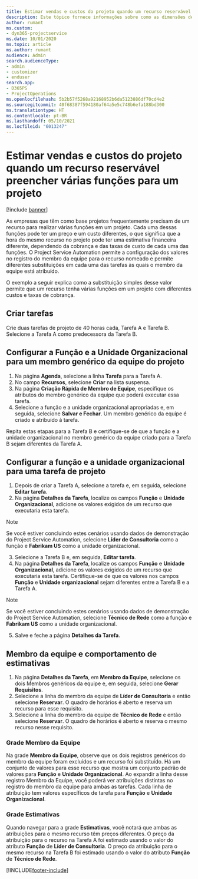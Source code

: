 ```yaml
---
title: Estimar vendas e custos do projeto quando um recurso reservável preencher várias funções para um projeto
description: Este tópico fornece informações sobre como as dimensões de preços podem ser usadas para oferecer suporte a preços e custos de um recurso que preenche várias funções em um projeto.
author: rumant
ms.custom:
- dyn365-projectservice
ms.date: 10/01/2020
ms.topic: article
ms.author: rumant
audience: Admin
search.audienceType:
- admin
- customizer
- enduser
search.app:
- D365PS
- ProjectOperations
ms.openlocfilehash: 5b2b57f5268a92168952b6da5123886df70cd4e2
ms.sourcegitcommit: 40f68387f594180af64a5e5c748b6efa188bd300
ms.translationtype: HT
ms.contentlocale: pt-BR
ms.lasthandoff: 05/10/2021
ms.locfileid: "6013247"
---
```

# <a name="estimate-project-sales-and-costs-when-a-bookable-resource-fills-multiple-roles-for-a-project"></a>Estimar vendas e custos do projeto quando um recurso reservável preencher várias funções para um projeto 

[!include [banner](../includes/psa-now-project-operations.md)]

As empresas que têm como base projetos frequentemente precisam de um recurso para realizar várias funções em um projeto. Cada uma dessas funções pode ter um preço e um custo diferentes, o que significa que a hora do mesmo recurso no projeto pode ter uma estimativa financeira diferente, dependendo da cobrança e das taxas de custo de cada uma das funções. O Project Service Automation permite a configuração dos valores no registro do membro da equipe para o recurso nomeado e permite diferentes substituições em cada uma das tarefas às quais o membro da equipe está atribuído.

O exemplo a seguir explica como a substituição simples desse valor permite que um recurso tenha várias funções em um projeto com diferentes custos e taxas de cobrança.

## <a name="create-tasks"></a>Criar tarefas
Crie duas tarefas de projeto de 40 horas cada, Tarefa A e Tarefa B. Selecione a Tarefa A como predecessora da Tarefa B.

## <a name="set-up-role-and-organization-unit-for-a-generic-project-team-member"></a>Configurar a Função e a Unidade Organizacional para um membro genérico da equipe do projeto

1. Na página **Agenda**, selecione a linha **Tarefa** para a Tarefa A. 
2. No campo **Recursos**, selecione **Criar** na lista suspensa.
3. Na página **Criação Rápida de Membro de Equipe**, especifique os atributos do membro genérico da equipe que poderá executar essa tarefa.
4. Selecione a função e a unidade organizacional apropriadas e, em seguida, selecione **Salvar e Fechar**. Um membro genérico da equipe é criado e atribuído à tarefa. 

Repita estas etapas para a Tarefa B e certifique-se de que a função e a unidade organizacional no membro genérico da equipe criado para a Tarefa B sejam diferentes da Tarefa A. 

## <a name="set-up-role-and-organization-unit-for-a-project-task"></a>Configurar a função e a unidade organizacional para uma tarefa de projeto

1. Depois de criar a Tarefa A, selecione a tarefa e, em seguida, selecione **Editar tarefa**.
2. Na página **Detalhes da Tarefa**, localize os campos **Função** e **Unidade Organizacional**, adicione os valores exigidos de um recurso que executaria esta tarefa. 

  > [!NOTE]
  > Se você estiver concluindo estes cenários usando dados de demonstração do Project Service Automation, selecione **Líder de Consultoria** como a função e **Fabrikam US** como a unidade organizacional.

3. Selecione a Tarefa B e, em seguida, **Editar tarefa**.
4. Na página **Detalhes da Tarefa**, localize os campos **Função** e **Unidade Organizacional**, adicione os valores exigidos de um recurso que executaria esta tarefa. Certifique-se de que os valores nos campos **Função** e **Unidade organizacional** sejam diferentes entre a Tarefa B e a Tarefa A. 

  > [!NOTE]
  > Se você estiver concluindo estes cenários usando dados de demonstração do Project Service Automation, selecione **Técnico de Rede** como a função e **Fabrikam US** como a unidade organizacional.

5. Salve e feche a página **Detalhes da Tarefa**. 

## <a name="team-member-and-estimates-behavior"></a>Membro da equipe e comportamento de estimativas 

1. Na página **Detalhes da Tarefa**, em **Membro da Equipe**, selecione os dois Membros genéricos da equipe e, em seguida, selecione **Gerar Requisitos**. 
2. Selecione a linha do membro da equipe de **Líder de Consultoria** e então selecione **Reservar**. O quadro de horários é aberto e reserva um recurso para esse requisito.
3. Selecione a linha do membro da equipe de **Técnico de Rede** e então selecione **Reservar**. O quadro de horários é aberto e reserva o mesmo recurso nesse requisito.

### <a name="team-member-grid"></a>Grade Membro da Equipe 
Na grade **Membro da Equipe**, observe que os dois registros genéricos do membro da equipe foram excluídos e um recurso foi substituído. Há um conjunto de valores para esse recurso que mostra um conjunto padrão de valores para **Função** e **Unidade Organizacional**.
Ao expandir a linha desse registro Membro da Equipe, você poderá ver atribuições distintas no registro do membro da equipe para ambas as tarefas. Cada linha de atribuição tem valores específicos de tarefa para **Função** e **Unidade Organizacional**. 

### <a name="estimates-grid"></a>Grade Estimativas 
Quando navegar para a grade **Estimativas**, você notará que ambas as atribuições para o mesmo recurso têm preços diferentes.
O preço da atribuição para o recurso na Tarefa A foi estimado usando o valor do atributo **Função** de **Líder de Consultoria**. O preço da atribuição para o mesmo recurso na Tarefa B foi estimado usando o valor do atributo **Função** de **Técnico de Rede**.



[!INCLUDE[footer-include](../includes/footer-banner.md)]